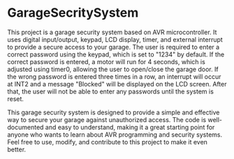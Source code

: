 # GarageSecritySystem
This project is a garage security system based on AVR microcontroller. It uses digital input/output, keypad, LCD display, timer, and external interrupt to provide a secure access to your garage. The user is required to enter a correct password using the keypad, which is set to "1234" by default. If the correct password is entered, a motor will run for 4 seconds, which is adjusted using timer0, allowing the user to open/close the garage door. 
If the wrong password is entered three times in a row, an interrupt will occur at INT2 and a message "Blocked" will be displayed on the LCD screen. After that, the user will not be able to enter any passwords until the system is reset.

This garage security system is designed to provide a simple and effective way to secure your garage against unauthorized access. The code is well-documented and easy to understand, making it a great starting point for anyone who wants to learn about AVR programming and security systems. Feel free to use, modify, and contribute to this project to make it even better.
